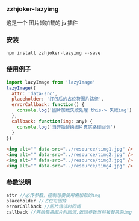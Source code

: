 ### zzhjoker-lazyimg

这是一个 图片懒加载的 js 插件

### 安装

```javascript
npm install zzhjoker-lazyimg --save
```

### 使用例子

```javascript
import lazyImage from 'lazyImage'
lazyImage({
  attr: 'data-src',
  placeholder: '打包后的占位符图片路径',
  errorCallback: function() {
    console.log('图片加载失败处理 this-> 失败img')
  },
  callback: function(img: any) {
    console.log('当开始替换图片真实路径回调')
  }
})
```

```html
<img alt="" data-src="../resource/timg1.jpg" />
<img alt="" data-src="../resource/timg2.jpg" />
<img alt="" data-src="../resource/timg3.jpg" />
<img alt="" data-src="../resource/timg4.jpg" />
```

### 参数说明

```javascript
attr //必传参数，控制想要使用懒加载的img
placeholder //占位符图片
errorCallback //图片错误时回调
callback //开始替换图片时回调,返回参数当前被替换的img
```
